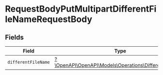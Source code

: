 # RequestBodyPutMultipartDifferentFileNameRequestBody


## Fields

| Field                                                                                                 | Type                                                                                                  | Required                                                                                              | Description                                                                                           |
| ----------------------------------------------------------------------------------------------------- | ----------------------------------------------------------------------------------------------------- | ----------------------------------------------------------------------------------------------------- | ----------------------------------------------------------------------------------------------------- |
| `differentFileName`                                                                                   | [?\OpenAPI\OpenAPI\Models\Operations\DifferentFileName](../../models/operations/DifferentFileName.md) | :heavy_minus_sign:                                                                                    | N/A                                                                                                   |
